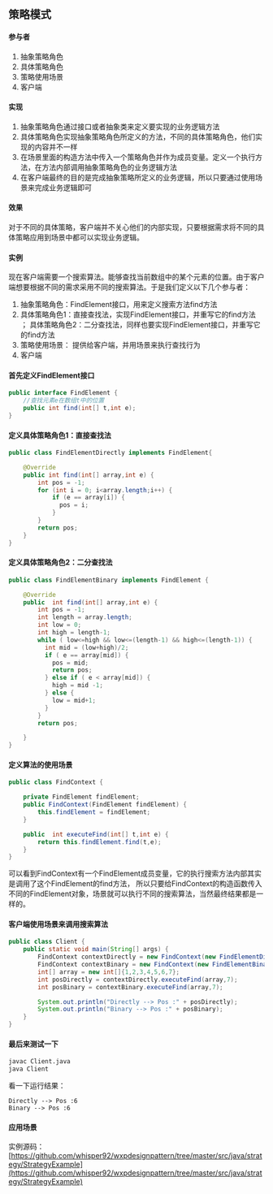 ## 策略模式

#### 参与者

1. 抽象策略角色
2. 具体策略角色
3. 策略使用场景
4. 客户端

#### 实现

1. 抽象策略角色通过接口或者抽象类来定义要实现的业务逻辑方法
2. 具体策略角色实现抽象策略角色所定义的方法，不同的具体策略角色，他们实现的内容并不一样
3. 在场景里面的构造方法中传入一个策略角色并作为成员变量。定义一个执行方法，在方法内部调用抽象策略角色的业务逻辑方法
4. 在客户端最终的目的是完成抽象策略所定义的业务逻辑，所以只要通过使用场景来完成业务逻辑即可

#### 效果

对于不同的具体策略，客户端并不关心他们的内部实现，只要根据需求将不同的具体策略应用到场景中都可以实现业务逻辑。

#### 实例

现在客户端需要一个搜索算法。能够查找当前数组中的某个元素的位置。由于客户端想要根据不同的需求采用不同的搜索算法。于是我们定义以下几个参与者：

1. 抽象策略角色：FindElement接口，用来定义搜索方法find方法
2. 具体策略角色1：直接查找法，实现FindElement接口，并重写它的find方法 ； 具体策略角色2：二分查找法，同样也要实现FindElement接口，并重写它的find方法
3. 策略使用场景： 提供给客户端，并用场景来执行查找行为
4. 客户端

#### 首先定义FindElement接口

```java
public interface FindElement {
    //查找元素e在数组t中的位置
    public int find(int[] t,int e);
}
```

#### 定义具体策略角色1：直接查找法

```java
public class FindElementDirectly implements FindElement{

    @Override
    public int find(int[] array,int e) {
        int pos = -1;
        for (int i = 0; i<array.length;i++) {
            if (e == array[i]) {
              pos = i;
            }
        }
        return pos;
    }
}

```

#### 定义具体策略角色2：二分查找法

```java
public class FindElementBinary implements FindElement {

    @Override
    public  int find(int[] array,int e) {
        int pos = -1;
        int length = array.length;
        int low = 0;
        int high = length-1;
        while ( low<=high && low<=(length-1) && high<=(length-1)) {
          int mid = (low+high)/2;
          if ( e == array[mid]) {
            pos = mid;
            return pos;
          } else if ( e < array[mid]) {
            high = mid -1;
          } else {
            low = mid+1;
          }
        }
        return pos;

    }
}

```

#### 定义算法的使用场景

```java
public class FindContext {

    private FindElement findElement;
    public FindContext(FindElement findElement) {
        this.findElement = findElement;
    }

    public  int executeFind(int[] t,int e) {
        return this.findElement.find(t,e);
    }
}
```

可以看到FindContext有一个FindElement成员变量，它的执行搜索方法内部其实是调用了这个FindElement的find方法，
所以只要给FindContext的构造函数传入不同的FindElement对象，场景就可以执行不同的搜索算法，当然最终结果都是一样的。

#### 客户端使用场景来调用搜索算法

```java
public class Client {
    public static void main(String[] args) {
        FindContext contextDirectly = new FindContext(new FindElementDirectly());
        FindContext contextBinary = new FindContext(new FindElementBinary());
        int[] array = new int[]{1,2,3,4,5,6,7};
        int posDirectly = contextDirectly.executeFind(array,7);
        int posBinary = contextBinary.executeFind(array,7);

        System.out.println("Directly --> Pos :" + posDirectly);
        System.out.println("Binary --> Pos :" + posBinary);
    }
}
```

#### 最后来测试一下

```bash
javac Client.java
java Client
```

看一下运行结果：

```
Directly --> Pos :6
Binary --> Pos :6
```

#### 应用场景


实例源码：[https://github.com/whisper92/wxpdesignpattern/tree/master/src/java/strategy/StrategyExample](https://github.com/whisper92/wxpdesignpattern/tree/master/src/java/strategy/StrategyExample)
